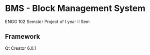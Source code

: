 # BMS - Block Management System

ENGG 102 Semster Project of I year II Sem

## Framework

Qt Creator 6.0.1
